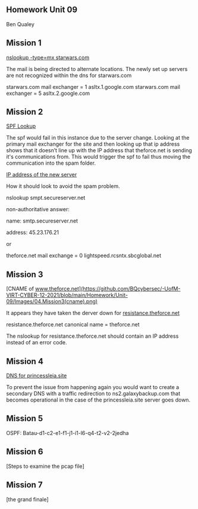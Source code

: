 ## Homework Unit 09
Ben Qualey

## Mission 1
[nslookup -type=mx starwars.com](https://github.com/BQcybersec/-UofM-VIRT-CYBER-12-2021/blob/main/Homework/Unit-09/Images/01.Mission1(nslookup).png)

The mail is being directed to alternate locations. The newly set up servers are not recognized within the dns for starwars.com


starwars.com	mail exchanger	=	1	asltx.1.google.com
starwars.com	mail exchanger	=	5	asltx.2.google.com


## Mission 2

[SPF Lookup](https://github.com/BQcybersec/-UofM-VIRT-CYBER-12-2021/blob/main/Homework/Unit-09/Images/02.Mission2(spflookup).png)

The spf would fail in this instance due to the server change. Looking at the primary mail exchanger for the site and then looking up that ip address shows that it doesn’t line up with the IP address that theforce.net is sending it's communications from. This would trigger the spf to fail thus moving the communication into the spam folder.

[IP address of the new server](https://github.com/BQcybersec/-UofM-VIRT-CYBER-12-2021/blob/main/Homework/Unit-09/Images/03.Mission2(addressofnewserver).png)

How it should look to avoid the spam problem.

nslookup smpt.secureserver.net

non-authoritative answer:

name:	smtp.secureserver.net

address:	45.23.176.21

or

theforce.net	mail exchange	=	0	lightspeed.rcsntx.sbcglobal.net


## Mission 3

[CNAME of www.theforce.net](https://github.com/BQcybersec/-UofM-VIRT-CYBER-12-2021/blob/main/Homework/Unit-09/Images/04.Mission3(cname).png)

It appears they have taken the derver down for [resistance.theforce.net](https://github.com/BQcybersec/-UofM-VIRT-CYBER-12-2021/blob/main/Homework/Unit-09/Images/05.Mission3(serverdown).png)

resistance.theforce.net	canonical name	=	theforce.net

The nslookup for resistance.theforce.net should contain an IP address instead of an error code. 


## Mission 4

[DNS for princessleia.site](https://github.com/BQcybersec/-UofM-VIRT-CYBER-12-2021/blob/main/Homework/Unit-09/Images/06.Mission4(princessleiaDNS).png)

To prevent the issue from happening again you would want to create a secondary DNS with a traffic redirection to ns2.galaxybackup.com that becomes operational in the case of the princessleia.site server goes down.

## Mission 5

OSPF: Batau-d1-c2-e1-f1-j1-i1-l6-q4-t2-v2-2jedha

## Mission 6

[Steps to examine the pcap file]




## Mission 7


[the grand finale]

